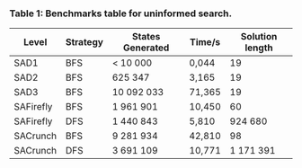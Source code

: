 ### Table 1: Benchmarks table for uninformed search.

| Level     | Strategy | States Generated | Time/s | Solution length |
|-----------|----------|------------------|--------|-----------------|
| SAD1      | BFS      | < 10 000         | 0,044  | 19              | 
| SAD2      | BFS      | 625 347          | 3,165  | 19              |
| SAD3      | BFS      | 10 092 033       | 71,365 | 19              | 
| SAFirefly | BFS      | 1 961 901        | 10,450 | 60              | 
| SAFirefly | DFS      | 1 440 843        | 5,810  | 924 680         |
| SACrunch  | BFS      | 9 281 934        | 42,810 | 98              | 
| SACrunch  | DFS      | 3 691 109        | 10,771 | 1 171 391       |
